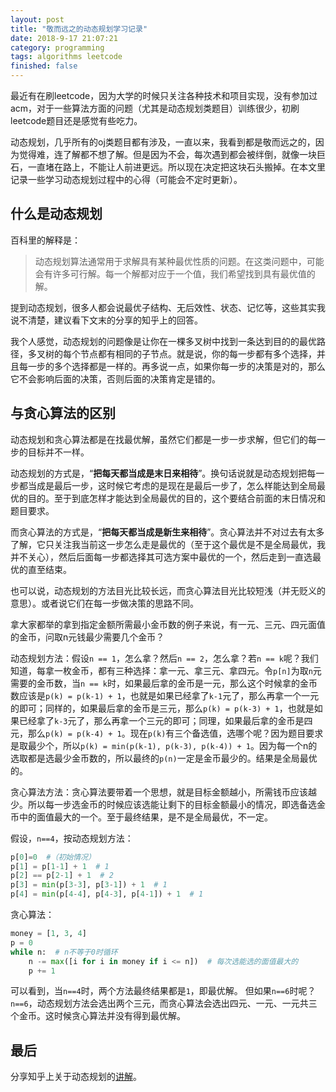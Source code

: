 ```yaml
---
layout: post
title: "敬而远之的动态规划学习记录"
date: 2018-9-17 21:07:21
category: programming
tags: algorithms leetcode
finished: false
---
```


最近有在刷leetcode，因为大学的时候只关注各种技术和项目实现，没有参加过acm，对于一些算法方面的问题（尤其是动态规划类题目）训练很少，初刷leetcode题目还是感觉有些吃力。

动态规划，几乎所有的oj类题目都有涉及，一直以来，我看到都是敬而远之的，因为觉得难，连了解都不想了解。但是因为不会，每次遇到都会被绊倒，就像一块巨石，一直堵在路上，不能让人前进更远。所以现在决定把这块石头搬掉。在本文里记录一些学习动态规划过程中的心得（可能会不定时更新）。

## 什么是动态规划

百科里的解释是：

>动态规划算法通常用于求解具有某种最优性质的问题。在这类问题中，可能会有许多可行解。每一个解都对应于一个值，我们希望找到具有最优值的解。

提到动态规划，很多人都会说最优子结构、无后效性、状态、记忆等，这些其实我说不清楚，建议看下文末的分享的知乎上的回答。

我个人感觉，动态规划的问题像是让你在一棵多叉树中找到一条达到目的的最优路径，多叉树的每个节点都有相同的子节点。就是说，你的每一步都有多个选择，并且每一步的多个选择都是一样的。再多说一点，如果你每一步的决策是对的，那么它不会影响后面的决策，否则后面的决策肯定是错的。


## 与贪心算法的区别

动态规划和贪心算法都是在找最优解，虽然它们都是一步一步求解，但它们的每一步的目标并不一样。

动态规划的方式是，“**把每天都当成是末日来相待**”。换句话说就是动态规划把每一步都当成是最后一步，这时候它考虑的是现在是最后一步了，怎么样能达到全局最优的目的。至于到底怎样才能达到全局最优的目的，这个要结合前面的末日情况和题目要求。

而贪心算法的方式是，“**把每天都当成是新生来相待**”。贪心算法并不对过去有太多了解，它只关注我当前这一步怎么走是最优的（至于这个最优是不是全局最优，我并不关心），然后后面每一步都选择其可选方案中最优的一个，然后走到一直选最优的直至结束。

也可以说，动态规划的方法目光比较长远，而贪心算法目光比较短浅（并无贬义的意思）。或者说它们在每一步做决策的思路不同。

拿大家都举的拿到指定金额所需最小金币数的例子来说，有一元、三元、四元面值的金币，问取n元钱最少需要几个金币？

动态规划方法：假设`n == 1`，怎么拿？然后`n == 2`，怎么拿？若`n == k`呢？我们知道，每拿一枚金币，都有三种选择：拿一元、拿三元、拿四元。令`p[n]`为取`n`元需要的金币数，当`n == k`时，如果最后拿的金币是一元，那么这个时候拿的金币数应该是`p(k) = p(k-1) + 1`，也就是如果已经拿了`k-1`元了，那么再拿一个一元的即可；同样的，如果最后拿的金币是三元，那么`p(k) = p(k-3) + 1`，也就是如果已经拿了`k-3`元了，那么再拿一个三元的即可；同理，如果最后拿的金币是四元，那么`p(k) = p(k-4) + 1`。现在`p(k)`有三个备选值，选哪个呢？因为题目要求是取最少个，所以`p(k) = min(p(k-1), p(k-3), p(k-4)) + 1`。因为每一个n的选取都是选最少金币数的，所以最终的`p(n)`一定是金币最少的。结果是全局最优的。

贪心算法方法：贪心算法要带着一个思想，就是目标金额越小，所需钱币应该越少。所以每一步选金币的时候应该选能让剩下的目标金额最小的情况，即选备选金币中的面值最大的一个。至于最终结果，是不是全局最优，不一定。

假设，`n==4`，按动态规划方法：
```python
p[0]=0  #（初始情况）
p[1] = p[1-1] + 1  # 1
p[2] == p[2-1] + 1  # 2
p[3] = min(p[3-3], p[3-1]) + 1  # 1
p[4] = min(p[4-4], p[4-3], p[4-1]) + 1  # 1
```

贪心算法：
```python
money = [1, 3, 4]
p = 0
while n:  # n不等于0时循环
    n -= max([i for i in money if i <= n])  # 每次选能选的面值最大的
    p += 1
```

可以看到，当`n==4`时，两个方法最终结果都是`1`，即最优解。
但如果`n==6`时呢？`n==6`，动态规划方法会选出两个三元，而贪心算法会选出四元、一元、一元共三个金币。这时候贪心算法并没有得到最优解。


## 最后

分享知乎上关于动态规划的[讲解][dp]。


[dp]:https://www.zhihu.com/question/23995189